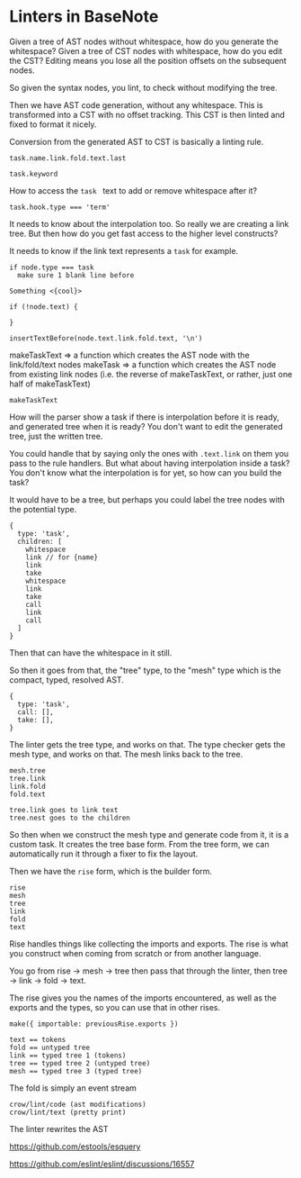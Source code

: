 # Linters in BaseNote

Given a tree of AST nodes without whitespace, how do you generate the
whitespace? Given a tree of CST nodes with whitespace, how do you edit
the CST? Editing means you lose all the position offsets on the
subsequent nodes.

So given the syntax nodes, you lint, to check without modifying the
tree.

Then we have AST code generation, without any whitespace. This is
transformed into a CST with no offset tracking. This CST is then linted
and fixed to format it nicely.

Conversion from the generated AST to CST is basically a linting rule.

    task.name.link.fold.text.last

    task.keyword

How to access the `task ` text to add or remove whitespace after it?

    task.hook.type === 'term'

It needs to know about the interpolation too. So really we are creating
a link tree. But then how do you get fast access to the higher level
constructs?

It needs to know if the link text represents a `task` for example.

    if node.type === task
      make sure 1 blank line before

    Something <{cool}>

    if (!node.text) {

    }

    insertTextBefore(node.text.link.fold.text, '\n')

makeTaskText => a function which creates the AST node with the
link/fold/text nodes makeTask => a function which creates the AST node
from existing link nodes (i.e. the reverse of makeTaskText, or rather,
just one half of makeTaskText)

    makeTaskText

How will the parser show a task if there is interpolation before it is
ready, and generated tree when it is ready? You don't want to edit the
generated tree, just the written tree.

You could handle that by saying only the ones with `.text.link` on them
you pass to the rule handlers. But what about having interpolation
inside a task? You don't know what the interpolation is for yet, so how
can you build the task?

It would have to be a tree, but perhaps you could label the tree nodes
with the potential type.

    {
      type: 'task',
      children: [
        whitespace
        link // for {name}
        link
        take
        whitespace
        link
        take
        call
        link
        call
      ]
    }

Then that can have the whitespace in it still.

So then it goes from that, the "tree" type, to the "mesh" type which is
the compact, typed, resolved AST.

    {
      type: 'task',
      call: [],
      take: [],
    }

The linter gets the tree type, and works on that. The type checker gets
the mesh type, and works on that. The mesh links back to the tree.

    mesh.tree
    tree.link
    link.fold
    fold.text

    tree.link goes to link text
    tree.nest goes to the children

So then when we construct the mesh type and generate code from it, it is
a custom task. It creates the tree base form. From the tree form, we can
automatically run it through a fixer to fix the layout.

Then we have the `rise` form, which is the builder form.

    rise
    mesh
    tree
    link
    fold
    text

Rise handles things like collecting the imports and exports. The rise is
what you construct when coming from scratch or from another language.

You go from rise -> mesh -> tree then pass that through the linter, then
tree -> link -> fold -> text.

The rise gives you the names of the imports encountered, as well as the
exports and the types, so you can use that in other rises.

    make({ importable: previousRise.exports })

    text == tokens
    fold == untyped tree
    link == typed tree 1 (tokens)
    tree == typed tree 2 (untyped tree)
    mesh == typed tree 3 (typed tree)

The fold is simply an event stream

    crow/lint/code (ast modifications)
    crow/lint/text (pretty print)

The linter rewrites the AST

https://github.com/estools/esquery

https://github.com/eslint/eslint/discussions/16557

